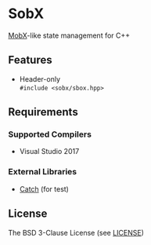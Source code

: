 # SobX
[MobX](https://github.com/mobxjs/mobx)-like state management for C++

## Features
- Header-only  
  `#include <sobx/sbox.hpp>`

## Requirements

### Supported Compilers
- Visual Studio 2017

### External Libraries
- [Catch](https://github.com/philsquared/Catch) (for test)

## License
The BSD 3-Clause License (see [LICENSE](LICENSE))
